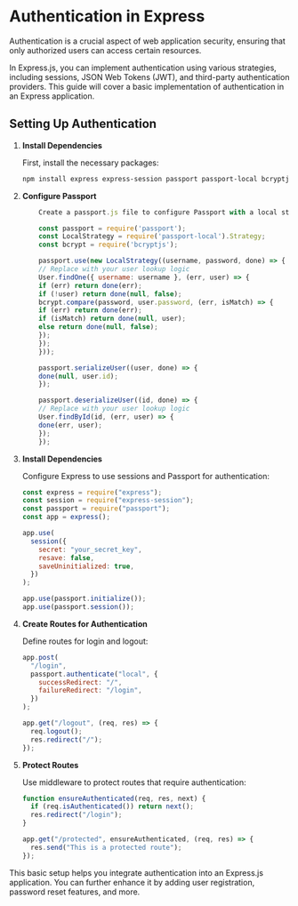 # Authentication in Express

Authentication is a crucial aspect of web application security, ensuring that only authorized users can access certain resources.

In Express.js, you can implement authentication using various strategies, including sessions, JSON Web Tokens (JWT), and third-party authentication providers. This guide will cover a basic implementation of authentication in an Express application.

## Setting Up Authentication

1. **Install Dependencies**

   First, install the necessary packages:

   ```bash
   npm install express express-session passport passport-local bcryptjs Configure Passport
   ```

2. **Configure Passport**

    ```js
        Create a passport.js file to configure Passport with a local strategy:

        const passport = require('passport');
        const LocalStrategy = require('passport-local').Strategy;
        const bcrypt = require('bcryptjs');

        passport.use(new LocalStrategy((username, password, done) => {
        // Replace with your user lookup logic
        User.findOne({ username: username }, (err, user) => {
        if (err) return done(err);
        if (!user) return done(null, false);
        bcrypt.compare(password, user.password, (err, isMatch) => {
        if (err) return done(err);
        if (isMatch) return done(null, user);
        else return done(null, false);
        });
        });
        }));

        passport.serializeUser((user, done) => {
        done(null, user.id);
        });

        passport.deserializeUser((id, done) => {
        // Replace with your user lookup logic
        User.findById(id, (err, user) => {
        done(err, user);
        });
        });
    ```

3. **Install Dependencies**

    Configure Express to use sessions and Passport for authentication:

    ```js
    const express = require("express");
    const session = require("express-session");
    const passport = require("passport");
    const app = express();

    app.use(
      session({
        secret: "your_secret_key",
        resave: false,
        saveUninitialized: true,
      })
    );

    app.use(passport.initialize());
    app.use(passport.session());
    ```

4. **Create Routes for Authentication**

   Define routes for login and logout:

   ```js
   app.post(
     "/login",
     passport.authenticate("local", {
       successRedirect: "/",
       failureRedirect: "/login",
     })
   );

   app.get("/logout", (req, res) => {
     req.logout();
     res.redirect("/");
   });
   ```

5. **Protect Routes**

    Use middleware to protect routes that require authentication:

    ```js
    function ensureAuthenticated(req, res, next) {
      if (req.isAuthenticated()) return next();
      res.redirect("/login");
    }

    app.get("/protected", ensureAuthenticated, (req, res) => {
      res.send("This is a protected route");
    });
    ```

This basic setup helps you integrate authentication into an Express.js application. You can further enhance it by adding user registration, password reset features, and more.

